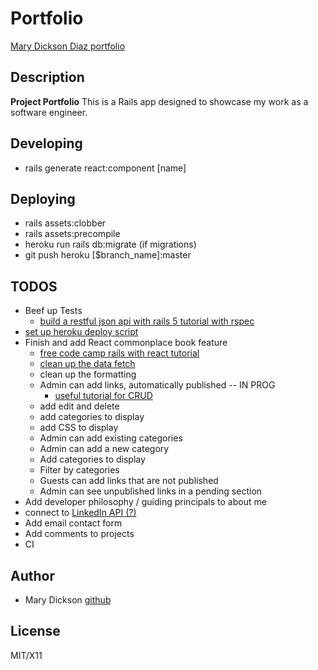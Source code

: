 # Portfolio

[Mary Dickson Diaz portfolio](http://www.marydickson.info)

## Description

**Project Portfolio** This is a Rails app designed to showcase my work as a software engineer.

## Developing

- rails generate react:component [name]

## Deploying

- rails assets:clobber
- rails assets:precompile
- heroku run rails db:migrate (if migrations)
- git push heroku [$branch_name]:master

## TODOS

- Beef up Tests
  - [build a restful json api with rails 5 tutorial with rspec](https://scotch.io/tutorials/build-a-restful-json-api-with-rails-5-part-one)
- [set up heroku deploy script](https://mentalized.net/journal/2017/04/22/run-rails-migrations-on-heroku-deploy/)
- Finish and add React commonplace book feature
  - [free code camp rails with react tutorial](https://www.freecodecamp.org/news/how-to-create-a-rails-project-with-a-react-and-redux-front-end-8b01e17a1db/)
  - [clean up the data fetch](https://blog.logrocket.com/patterns-for-data-fetching-in-react-981ced7e5c56/)
  - clean up the formatting
  - Admin can add links, automatically published -- IN PROG
    - [useful tutorial for CRUD](https://medium.com/quick-code/simple-rails-crud-app-with-react-frontend-using-react-rails-gem-b708b89a9419)
  - add edit and delete
  - add categories to display
  - add CSS to display
  - Admin can add existing categories
  - Admin can add a new category
  - Add categories to display
  - Filter by categories
  - Guests can add links that are not published
  - Admin can see unpublished links in a pending section
- Add developer philosophy / guiding principals to about me
- connect to [LinkedIn API (?)](https://www.linkedin.com/developers/)
- Add email contact form
- Add comments to projects
- CI

## Author

- Mary Dickson [github](https://github.com/marythought)

## License

MIT/X11
